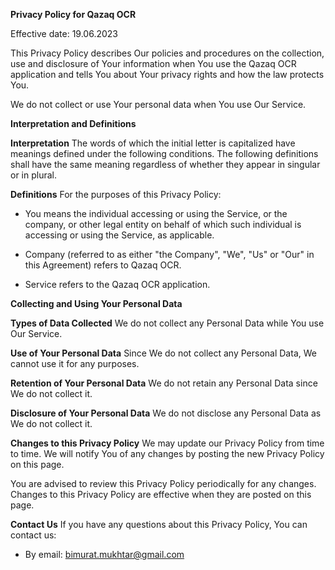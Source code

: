 **Privacy Policy for Qazaq OCR**

Effective date: 19.06.2023

This Privacy Policy describes Our policies and procedures on the collection, use and disclosure of Your information when You use the Qazaq OCR application and tells You about Your privacy rights and how the law protects You.

We do not collect or use Your personal data when You use Our Service.

**Interpretation and Definitions**

**Interpretation**
The words of which the initial letter is capitalized have meanings defined under the following conditions.
The following definitions shall have the same meaning regardless of whether they appear in singular or in plural.

**Definitions**
For the purposes of this Privacy Policy:

* You means the individual accessing or using the Service, or the company, or other legal entity on behalf of which such individual is accessing or using the Service, as applicable.
  
* Company (referred to as either "the Company", "We", "Us" or "Our" in this Agreement) refers to Qazaq OCR.

* Service refers to the Qazaq OCR application.

**Collecting and Using Your Personal Data**

**Types of Data Collected**
We do not collect any Personal Data while You use Our Service.

**Use of Your Personal Data**
Since We do not collect any Personal Data, We cannot use it for any purposes.

**Retention of Your Personal Data**
We do not retain any Personal Data since We do not collect it.

**Disclosure of Your Personal Data**
We do not disclose any Personal Data as We do not collect it.

**Changes to this Privacy Policy**
We may update our Privacy Policy from time to time. We will notify You of any changes by posting the new Privacy Policy on this page.

You are advised to review this Privacy Policy periodically for any changes. Changes to this Privacy Policy are effective when they are posted on this page.

**Contact Us**
If you have any questions about this Privacy Policy, You can contact us:
* By email: bimurat.mukhtar@gmail.com

